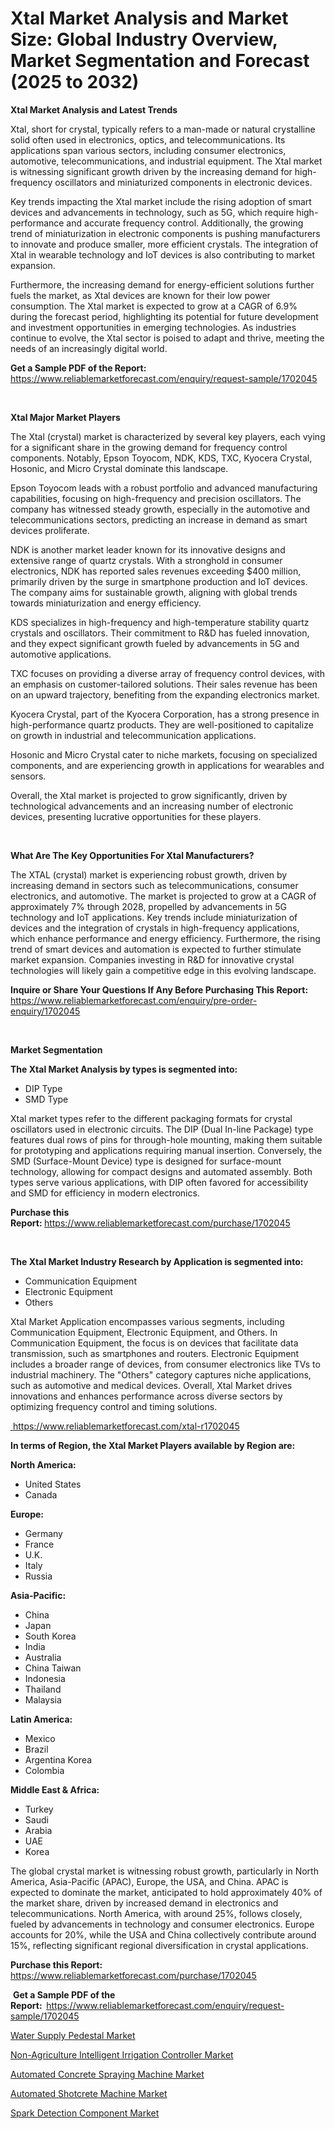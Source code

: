 <p><h1>Xtal Market Analysis and Market Size: Global Industry Overview, Market Segmentation and Forecast (2025 to 2032)</h1></p><p><strong>Xtal Market Analysis and Latest Trends</strong></p>
<p><p>Xtal, short for crystal, typically refers to a man-made or natural crystalline solid often used in electronics, optics, and telecommunications. Its applications span various sectors, including consumer electronics, automotive, telecommunications, and industrial equipment. The Xtal market is witnessing significant growth driven by the increasing demand for high-frequency oscillators and miniaturized components in electronic devices.</p><p>Key trends impacting the Xtal market include the rising adoption of smart devices and advancements in technology, such as 5G, which require high-performance and accurate frequency control. Additionally, the growing trend of miniaturization in electronic components is pushing manufacturers to innovate and produce smaller, more efficient crystals. The integration of Xtal in wearable technology and IoT devices is also contributing to market expansion.</p><p>Furthermore, the increasing demand for energy-efficient solutions further fuels the market, as Xtal devices are known for their low power consumption. The Xtal market is expected to grow at a CAGR of 6.9% during the forecast period, highlighting its potential for future development and investment opportunities in emerging technologies. As industries continue to evolve, the Xtal sector is poised to adapt and thrive, meeting the needs of an increasingly digital world.</p></p>
<p><strong>Get a Sample PDF of the Report:&nbsp;</strong> <a href="https://www.reliablemarketforecast.com/enquiry/request-sample/1702045?utm_campaign=2749&utm_medium=2&utm_source=Github&utm_content=ia&utm_term=01042025&utm_id=xtal">https://www.reliablemarketforecast.com/enquiry/request-sample/1702045</a></p>
<p>&nbsp;</p>
<p><strong>Xtal Major Market Players</strong></p>
<p><p>The Xtal (crystal) market is characterized by several key players, each vying for a significant share in the growing demand for frequency control components. Notably, Epson Toyocom, NDK, KDS, TXC, Kyocera Crystal, Hosonic, and Micro Crystal dominate this landscape.</p><p>Epson Toyocom leads with a robust portfolio and advanced manufacturing capabilities, focusing on high-frequency and precision oscillators. The company has witnessed steady growth, especially in the automotive and telecommunications sectors, predicting an increase in demand as smart devices proliferate.</p><p>NDK is another market leader known for its innovative designs and extensive range of quartz crystals. With a stronghold in consumer electronics, NDK has reported sales revenues exceeding $400 million, primarily driven by the surge in smartphone production and IoT devices. The company aims for sustainable growth, aligning with global trends towards miniaturization and energy efficiency.</p><p>KDS specializes in high-frequency and high-temperature stability quartz crystals and oscillators. Their commitment to R&D has fueled innovation, and they expect significant growth fueled by advancements in 5G and automotive applications.</p><p>TXC focuses on providing a diverse array of frequency control devices, with an emphasis on customer-tailored solutions. Their sales revenue has been on an upward trajectory, benefiting from the expanding electronics market.</p><p>Kyocera Crystal, part of the Kyocera Corporation, has a strong presence in high-performance quartz products. They are well-positioned to capitalize on growth in industrial and telecommunication applications.</p><p>Hosonic and Micro Crystal cater to niche markets, focusing on specialized components, and are experiencing growth in applications for wearables and sensors.</p><p>Overall, the Xtal market is projected to grow significantly, driven by technological advancements and an increasing number of electronic devices, presenting lucrative opportunities for these players.</p></p>
<p>&nbsp;</p>
<p><strong>What Are The Key Opportunities For Xtal Manufacturers?</strong></p>
<p><p>The XTAL (crystal) market is experiencing robust growth, driven by increasing demand in sectors such as telecommunications, consumer electronics, and automotive. The market is projected to grow at a CAGR of approximately 7% through 2028, propelled by advancements in 5G technology and IoT applications. Key trends include miniaturization of devices and the integration of crystals in high-frequency applications, which enhance performance and energy efficiency. Furthermore, the rising trend of smart devices and automation is expected to further stimulate market expansion. Companies investing in R&D for innovative crystal technologies will likely gain a competitive edge in this evolving landscape.</p></p>
<p><strong>Inquire or Share Your Questions If Any Before Purchasing This Report:</strong> <a href="https://www.reliablemarketforecast.com/enquiry/pre-order-enquiry/1702045?utm_campaign=2749&utm_medium=2&utm_source=Github&utm_content=ia&utm_term=01042025&utm_id=xtal">https://www.reliablemarketforecast.com/enquiry/pre-order-enquiry/1702045</a></p>
<p>&nbsp;</p>
<p><strong>Market Segmentation</strong></p>
<p><strong>The Xtal Market Analysis by types is segmented into:</strong></p>
<p><ul><li>DIP Type</li><li>SMD Type</li></ul></p>
<p><p>Xtal market types refer to the different packaging formats for crystal oscillators used in electronic circuits. The DIP (Dual In-line Package) type features dual rows of pins for through-hole mounting, making them suitable for prototyping and applications requiring manual insertion. Conversely, the SMD (Surface-Mount Device) type is designed for surface-mount technology, allowing for compact designs and automated assembly. Both types serve various applications, with DIP often favored for accessibility and SMD for efficiency in modern electronics.</p></p>
<p><strong>Purchase this Report:&nbsp;</strong><a href="https://www.reliablemarketforecast.com/purchase/1702045?utm_campaign=2749&utm_medium=2&utm_source=Github&utm_content=ia&utm_term=01042025&utm_id=xtal">https://www.reliablemarketforecast.com/purchase/1702045</a></p>
<p>&nbsp;</p>
<p><strong>The Xtal Market Industry Research by Application is segmented into:</strong></p>
<p><ul><li>Communication Equipment</li><li>Electronic Equipment</li><li>Others</li></ul></p>
<p><p>Xtal Market Application encompasses various segments, including Communication Equipment, Electronic Equipment, and Others. In Communication Equipment, the focus is on devices that facilitate data transmission, such as smartphones and routers. Electronic Equipment includes a broader range of devices, from consumer electronics like TVs to industrial machinery. The "Others" category captures niche applications, such as automotive and medical devices. Overall, Xtal Market drives innovations and enhances performance across diverse sectors by optimizing frequency control and timing solutions.</p></p>
<p><a href="https://www.reliablemarketforecast.com/xtal-r1702045?utm_campaign=2749&utm_medium=2&utm_source=Github&utm_content=ia&utm_term=01042025&utm_id=xtal">&nbsp;https://www.reliablemarketforecast.com/xtal-r1702045</a></p>
<p><strong>In terms of Region, the Xtal Market Players available by Region are:</strong></p>
<p>
    <p> <strong> North America: </strong>
        <ul>
            <li>United States</li>
            <li>Canada</li>
        </ul>
        </p> 
    <p> <strong> Europe: </strong>
        <ul>
            <li>Germany</li>
            <li>France</li>
            <li>U.K.</li>
            <li>Italy</li>
            <li>Russia</li>
        </ul>
        </p> 
    <p> <strong> Asia-Pacific: </strong>
        <ul>
            <li>China</li>
            <li>Japan</li>
            <li>South Korea</li>
            <li>India</li>
            <li>Australia</li>
            <li>China Taiwan</li>
            <li>Indonesia</li>
            <li>Thailand</li>
            <li>Malaysia</li>
        </ul>
        </p> 
    <p> <strong> Latin America: </strong>
        <ul>
            <li>Mexico</li>
            <li>Brazil</li>
            <li>Argentina Korea</li>
            <li>Colombia</li>
        </ul>
        </p> 
    <p> <strong> Middle East & Africa: </strong>
        <ul>
            <li>Turkey</li>
            <li>Saudi</li>
            <li>Arabia</li>
            <li>UAE</li>
            <li>Korea</li>
        </ul>
    </p>
    </p>
<p><p>The global crystal market is witnessing robust growth, particularly in North America, Asia-Pacific (APAC), Europe, the USA, and China. APAC is expected to dominate the market, anticipated to hold approximately 40% of the market share, driven by increased demand in electronics and telecommunications. North America, with around 25%, follows closely, fueled by advancements in technology and consumer electronics. Europe accounts for 20%, while the USA and China collectively contribute around 15%, reflecting significant regional diversification in crystal applications.</p></p>
<p><strong>Purchase this Report: </strong><a href="https://www.reliablemarketforecast.com/purchase/1702045?utm_campaign=2749&utm_medium=2&utm_source=Github&utm_content=ia&utm_term=01042025&utm_id=xtal">https://www.reliablemarketforecast.com/purchase/1702045</a></p>
<p>&nbsp;<strong>Get a Sample PDF of the Report:&nbsp;&nbsp;</strong><a href="https://www.reliablemarketforecast.com/enquiry/request-sample/1702045?utm_campaign=2749&utm_medium=2&utm_source=Github&utm_content=ia&utm_term=01042025&utm_id=xtal">https://www.reliablemarketforecast.com/enquiry/request-sample/1702045</a></p>
<p><strong></strong></p>
<p><p><a href="https://www.linkedin.com/pulse/water-supply-pedestal-industry-outlook-20252032-revenue-growth-x4eze?utm_campaign=2749&utm_medium=2&utm_source=Github&utm_content=ia&utm_term=01042025&utm_id=xtal">Water Supply Pedestal Market</a></p><p><a href="https://www.linkedin.com/pulse/non-agriculture-intelligent-irrigation-controller-market-2djff?utm_campaign=2749&utm_medium=2&utm_source=Github&utm_content=ia&utm_term=01042025&utm_id=xtal">Non-Agriculture Intelligent Irrigation Controller Market</a></p><p><a href="https://www.linkedin.com/pulse/automated-concrete-spraying-machine-market-analysis-identifying-weecc?utm_campaign=2749&utm_medium=2&utm_source=Github&utm_content=ia&utm_term=01042025&utm_id=xtal">Automated Concrete Spraying Machine Market</a></p><p><a href="https://www.linkedin.com/pulse/evaluating-automated-shotcrete-machine-market-2025-2032-trends-6gcuc?utm_campaign=2749&utm_medium=2&utm_source=Github&utm_content=ia&utm_term=01042025&utm_id=xtal">Automated Shotcrete Machine Market</a></p><p><a href="https://www.linkedin.com/pulse/spark-detection-component-market-report-competitive-insights-xuiyc?utm_campaign=2749&utm_medium=2&utm_source=Github&utm_content=ia&utm_term=01042025&utm_id=xtal">Spark Detection Component Market</a></p></p>